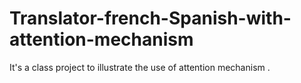 # Translator-french-Spanish-with-attention-mechanism
It's a class project to illustrate the use of attention mechanism .
